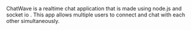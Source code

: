 ChatWave is a realtime chat application that is made using node.js and socket io . This app allows multiple users to connect and chat with each other simultaneously.
